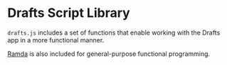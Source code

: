 # Drafts Script Library

`drafts.js` includes a set of functions that enable working with the Drafts app in a more functional manner. 

[Ramda](https://ramdajs.com/) is also included for general-purpose functional programming. 